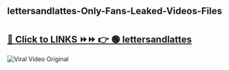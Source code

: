 
 ## lettersandlattes-Only-Fans-Leaked-Videos-Files

# <h2><a href="https://mediaupload.pro?lettersandlattes">🔗 Click to LINKS ⏩⏩ 👉 🟢 lettersandlattes </a></h2>

<a href="https://mediaupload.pro?lettersandlattes" rel="nofollow" data-target="animated-image.originalLink"><img src="https://i.ibb.co.com/xMMVF88/686577567.gif" alt="Viral Video Original" style="max-width: 100%; display: inline-block;" data-target="animated-image.originalImage"></a>